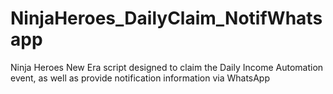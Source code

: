 # NinjaHeroes_DailyClaim_NotifWhatsapp
Ninja Heroes New Era script designed to claim the Daily Income Automation event, as well as provide notification information via WhatsApp 
